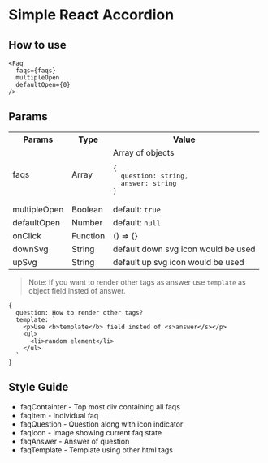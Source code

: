 # Simple React Accordion

## How to use

```
<Faq 
  faqs={faqs}
  multipleOpen
  defaultOpen={0}
/>
```

## Params

<table>
  <tr>
    <th>Params</th>
    <th>Type</th>
    <th>Value</th>
  </tr>
  <tr>
    <td>faqs</td>
    <td>Array</td>
    <td>Array of objects <br> 
    <pre>
{
  question: string, 
  answer: string
}</pre></td>
  </tr>
  <tr>
    <td>multipleOpen</td>
    <td>Boolean</td>
    <td>default: <code>true</code></td>
  </tr>
  <tr>
    <td>defaultOpen</td>
    <td>Number</td>
    <td>default: <code>null</code></td>
  </tr>
  <tr>
    <td>onClick</td>
    <td>Function</td>
    <td>() => {}</td>
  </tr>
  <tr>
    <td>downSvg</td>
    <td>String</td>
    <td>default down svg icon would be used</td>
  </tr>
  <tr>
    <td>upSvg</td>
    <td>String</td>
    <td>default up svg icon would be used</td>
  </tr>
</table>

> Note: If you want to render other tags as answer use `template` as object field insted of answer.

```
{
  question: How to render other tags?
  template: `
    <p>Use <b>template</b> field insted of <s>answer</s></p>
    <ul>
      <li>random element</li>
    </ul>
  `
}
```

## Style Guide

- faqContainter - Top most div containing all faqs
- faqItem - Individual faq
- faqQuestion - Question along with icon indicator
- faqIcon - Image showing current faq state
- faqAnswer - Answer of question
- faqTemplate - Template using other html tags
